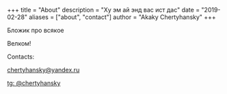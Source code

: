 +++
title = "About"
description = "Ху эм ай энд вас ист дас"
date = "2019-02-28"
aliases = ["about", "contact"]
author = "Akaky Chertyhansky"
+++

<!-- Вы попали в бложик линуксоида. Такого, который не понимает зачем нужен инстаграм и до сих пор монтирует флешки вручную, предпочитает терминал окошечкам с кнопочками и всячески избегает пользоваться мышью. -->

<!-- А ещё я немножко велосипедист, возможно что-то про велопоходики и в ту степь тоже напишу. -->
Бложик про всякое

Велком!

Contacts:

[chertyhansky@yandex.ru](mailto:chertyhansky@yandex.ru)

[tg: @chertyhansky](https://t.me/chertyhabsky)
